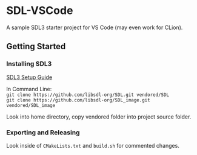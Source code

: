 # SDL-VSCode
A sample SDL3 starter project for VS Code (may even work for CLion).

## Getting Started
### Installing SDL3
[SDL3 Setup Guide](https://github.com/libsdl-org/SDL/blob/main/INSTALL.md)  

In Command Line:  
`git clone https://github.com/libsdl-org/SDL.git vendored/SDL`  
`git clone https://github.com/libsdl-org/SDL_image.git vendored/SDL_image`  

Look into home directory, copy vendored folder into project source folder.

### Exporting and Releasing
Look inside of `CMakeLists.txt` and `build.sh` for commented changes.